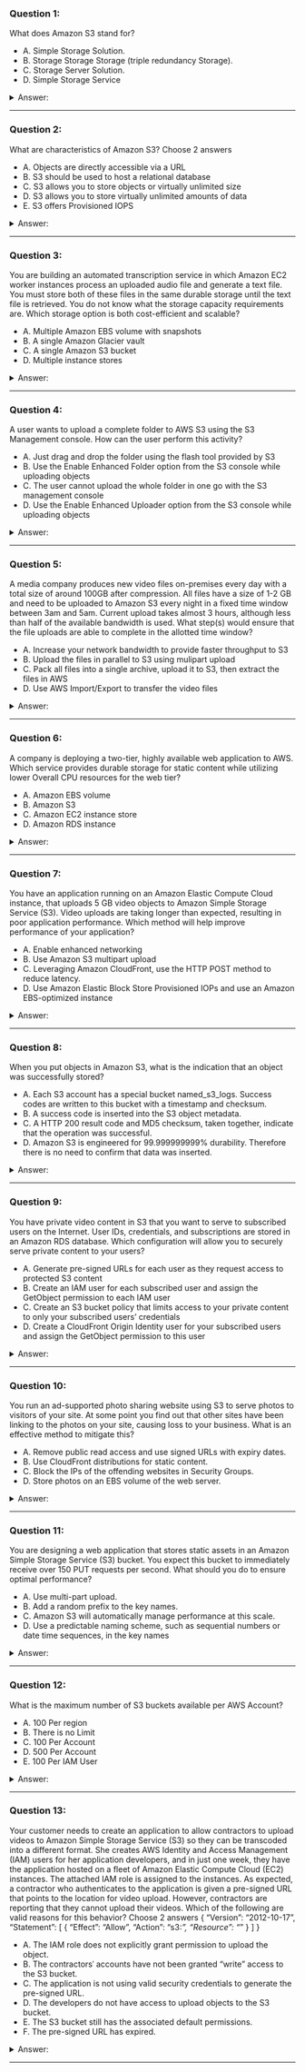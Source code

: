 ### Question 1:

What does Amazon S3 stand for?

- A. Simple Storage Solution.
- B. Storage Storage Storage (triple redundancy Storage).
- C. Storage Server Solution.
- D. Simple Storage Service

<details><summary>Answer:</summary><p>
[D]

Categories:
[S3]

Explanation:

Question 1@http://jayendrapatil.com/aws-simple-storage-service-s3-overview/

</p></details><hr>

### Question 2:

What are characteristics of Amazon S3? Choose 2 answers

- A. Objects are directly accessible via a URL
- B. S3 should be used to host a relational database
- C. S3 allows you to store objects or virtually unlimited size
- D. S3 allows you to store virtually unlimited amounts of data
- E. S3 offers Provisioned IOPS

<details><summary>Answer:</summary><p>
[A, D]

Categories:
[S3]

Explanation:

Question 2@http://jayendrapatil.com/aws-simple-storage-service-s3-overview/

</p></details><hr>

### Question 3:

You are building an automated transcription service in which Amazon EC2 worker instances process an uploaded audio file and generate a text file. You must store both of these files in the same durable storage until the text file is retrieved. You do not know what the storage capacity requirements are. Which storage option is both cost-efficient and scalable?

- A. Multiple Amazon EBS volume with snapshots
- B. A single Amazon Glacier vault
- C. A single Amazon S3 bucket
- D. Multiple instance stores

<details><summary>Answer:</summary><p>
[C]

Categories:
[S3, Glacier, EC2, EBS, Instance Store]

Explanation:

Question 3@http://jayendrapatil.com/aws-simple-storage-service-s3-overview/

</p></details><hr>

### Question 4:

A user wants to upload a complete folder to AWS S3 using the S3 Management console. How can the user perform this activity?

- A. Just drag and drop the folder using the flash tool provided by S3
- B. Use the Enable Enhanced Folder option from the S3 console while uploading objects
- C. The user cannot upload the whole folder in one go with the S3 management console
- D. Use the Enable Enhanced Uploader option from the S3 console while uploading objects

<details><summary>Answer:</summary><p>
[D]

Categories:
[S3]

Explanation:

Question 4@http://jayendrapatil.com/aws-simple-storage-service-s3-overview/

D: NOTE – Its no longer supported by AWS

</p></details><hr>

### Question 5:

A media company produces new video files on-premises every day with a total size of around 100GB after compression. All files have a size of 1-2 GB and need to be uploaded to Amazon S3 every night in a fixed time window between 3am and 5am. Current upload takes almost 3 hours, although less than half of the available bandwidth is used. What step(s) would ensure that the file uploads are able to complete in the allotted time window?

- A. Increase your network bandwidth to provide faster throughput to S3
- B. Upload the files in parallel to S3 using mulipart upload
- C. Pack all files into a single archive, upload it to S3, then extract the files in AWS
- D. Use AWS Import/Export to transfer the video files

<details><summary>Answer:</summary><p>
[B]

Categories:
[S3, SES]

Explanation:

Question 5@http://jayendrapatil.com/aws-simple-storage-service-s3-overview/

</p></details><hr>

### Question 6:

A company is deploying a two-tier, highly available web application to AWS. Which service provides durable storage for static content while utilizing lower Overall CPU resources for the web tier?

- A. Amazon EBS volume
- B. Amazon S3
- C. Amazon EC2 instance store
- D. Amazon RDS instance

<details><summary>Answer:</summary><p>
[B]

Categories:
[S3, RDS, EC2, EBS, Instance Store]

Explanation:

Question 6@http://jayendrapatil.com/aws-simple-storage-service-s3-overview/

</p></details><hr>

### Question 7:

You have an application running on an Amazon Elastic Compute Cloud instance, that uploads 5 GB video objects to Amazon Simple Storage Service (S3). Video uploads are taking longer than expected, resulting in poor application performance. Which method will help improve performance of your application?

- A. Enable enhanced networking
- B. Use Amazon S3 multipart upload
- C. Leveraging Amazon CloudFront, use the HTTP POST method to reduce latency.
- D. Use Amazon Elastic Block Store Provisioned IOPs and use an Amazon EBS-optimized instance

<details><summary>Answer:</summary><p>
[B]

Categories:
[S3, CloudFront, EBS]

Explanation:

Question 7@http://jayendrapatil.com/aws-simple-storage-service-s3-overview/

</p></details><hr>

### Question 8:

When you put objects in Amazon S3, what is the indication that an object was successfully stored?

- A. Each S3 account has a special bucket named_s3_logs. Success codes are written to this bucket with a timestamp and checksum.
- B. A success code is inserted into the S3 object metadata.
- C. A HTTP 200 result code and MD5 checksum, taken together, indicate that the operation was successful.
- D. Amazon S3 is engineered for 99.999999999% durability. Therefore there is no need to confirm that data was inserted.

<details><summary>Answer:</summary><p>
[C]

Categories:
[S3]

Explanation:

Question 8@http://jayendrapatil.com/aws-simple-storage-service-s3-overview/

</p></details><hr>

### Question 9:

You have private video content in S3 that you want to serve to subscribed users on the Internet. User IDs, credentials, and subscriptions are stored in an Amazon RDS database. Which configuration will allow you to securely serve private content to your users?

- A. Generate pre-signed URLs for each user as they request access to protected S3 content
- B. Create an IAM user for each subscribed user and assign the GetObject permission to each IAM user
- C. Create an S3 bucket policy that limits access to your private content to only your subscribed users’ credentials
- D. Create a CloudFront Origin Identity user for your subscribed users and assign the GetObject permission to this user

<details><summary>Answer:</summary><p>
[A]

Categories:
[S3, RDS, CloudFront, IAM]

Explanation:

Question 9@http://jayendrapatil.com/aws-simple-storage-service-s3-overview/

</p></details><hr>

### Question 10:

You run an ad-supported photo sharing website using S3 to serve photos to visitors of your site. At some point you find out that other sites have been linking to the photos on your site, causing loss to your business. What is an effective method to mitigate this?

- A. Remove public read access and use signed URLs with expiry dates.
- B. Use CloudFront distributions for static content.
- C. Block the IPs of the offending websites in Security Groups.
- D. Store photos on an EBS volume of the web server.

<details><summary>Answer:</summary><p>
[A]

Categories:
[S3, CloudFront, EBS]

Explanation:

Question 10@http://jayendrapatil.com/aws-simple-storage-service-s3-overview/

</p></details><hr>

### Question 11:

You are designing a web application that stores static assets in an Amazon Simple Storage Service (S3) bucket. You expect this bucket to immediately receive over 150 PUT requests per second. What should you do to ensure optimal performance?

- A. Use multi-part upload.
- B. Add a random prefix to the key names.
- C. Amazon S3 will automatically manage performance at this scale.
- D. Use a predictable naming scheme, such as sequential numbers or date time sequences, in the key names

<details><summary>Answer:</summary><p>
[B]

Categories:
[S3]

Explanation:

Question 11@http://jayendrapatil.com/aws-simple-storage-service-s3-overview/

</p></details><hr>

### Question 12:

What is the maximum number of S3 buckets available per AWS Account?

- A. 100 Per region
- B. There is no Limit
- C. 100 Per Account 
- D. 500 Per Account
- E. 100 Per IAM User

<details><summary>Answer:</summary><p>
[C]

Categories:
[S3, IAM]

Explanation:

Question 12@http://jayendrapatil.com/aws-simple-storage-service-s3-overview/

C: http://docs.aws.amazon.com/AmazonS3/latest/dev/BucketRestrictions.html

</p></details><hr>

### Question 13:

Your customer needs to create an application to allow contractors to upload videos to Amazon Simple Storage Service (S3) so they can be transcoded into a different format. She creates AWS Identity and Access Management (IAM) users for her application developers, and in just one week, they have the application hosted on a fleet of Amazon Elastic Compute Cloud (EC2) instances. The attached IAM role is assigned to the instances. As expected, a contractor who authenticates to the application is given a pre-signed URL that points to the location for video upload. However, contractors are reporting that they cannot upload their videos. Which of the following are valid reasons for this behavior? Choose 2 answers { “Version”: “2012-10-17”, “Statement”: [ { “Effect”: “Allow”, “Action”: “s3:*”, “Resource”: “*” } ] }

- A. The IAM role does not explicitly grant permission to upload the object. 
- B. The contractorsˈ accounts have not been granted “write” access to the S3 bucket. 
- C. The application is not using valid security credentials to generate the pre-signed URL.
- D. The developers do not have access to upload objects to the S3 bucket. 
- E. The S3 bucket still has the associated default permissions. 
- F. The pre-signed URL has expired.

<details><summary>Answer:</summary><p>
[C, F]

Categories:
[S3, IAM, EC2]

Explanation:

Question 13@http://jayendrapatil.com/aws-simple-storage-service-s3-overview/

A: The role has all permissions for all activities on S3

B: using pre-signed urls the contractors account don’t need to have access but only the creator of the pre-signed urls

D: developers are not uploading the objects but its using pre-signed urls

E: does not matter as long as the user has permission to upload

</p></details><hr>

